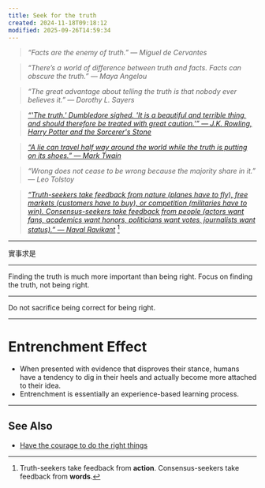 ```yaml
---
title: Seek for the truth
created: 2024-11-18T09:18:12
modified: 2025-09-26T14:59:34
---
```


> _“Facts are the enemy of truth.” — Miguel de Cervantes_

> _“There’s a world of difference between truth and facts. Facts can obscure the truth.” — Maya Angelou_

> _“The great advantage about telling the truth is that nobody ever believes it.” — Dorothy L. Sayers_

> _[“'The truth.' Dumbledore sighed. 'It is a beautiful and terrible thing, and should therefore be treated with great caution.'” — J.K. Rowling, Harry Potter and the Sorcerer's Stone](https://www.goodreads.com/quotes/29276-the-truth-dumbledore-sighed-it-is-a-beautiful-and-terrible)_

> _[“A lie can travel half way around the world while the truth is putting on its shoes.” — Mark Twain](https://www.goodreads.com/quotes/76-a-lie-can-travel-half-way-around-the-world-while)_

> _“Wrong does not cease to be wrong because the majority share in it.” — Leo Tolstoy_

> _[“Truth-seekers take feedback from nature (planes have to fly), free markets (customers have to buy), or competition (militaries have to win). Consensus-seekers take feedback from people (actors want fans, academics want honors, politicians want votes, journalists want status).” — Naval Ravikant](https://x.com/naval/status/1856965245690081637)_ [^1]

---

實事求是

---

Finding the truth is much more important than being right. Focus on finding the truth, not being right.

---

Do not sacrifice being correct for being right.

---

# Entrenchment Effect

* When presented with evidence that disproves their stance, humans have a tendency to dig in their heels and actually become more attached to their idea.
* Entrenchment is essentially an experience-based learning process.

---

## See Also

* [Have the courage to do the right things](Have%20the%20courage%20to%20do%20the%20right%20things.md)

[^1]: Truth-seekers take feedback from **action**. Consensus-seekers take feedback from **words**.
